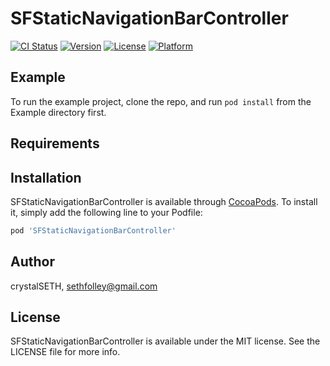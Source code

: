 # SFStaticNavigationBarController

[![CI Status](http://img.shields.io/travis/crystalSETH/SFStaticNavigationBarController.svg?style=flat)](https://travis-ci.org/crystalSETH/SFStaticNavigationBarController)
[![Version](https://img.shields.io/cocoapods/v/SFStaticNavigationBarController.svg?style=flat)](http://cocoapods.org/pods/SFStaticNavigationBarController)
[![License](https://img.shields.io/cocoapods/l/SFStaticNavigationBarController.svg?style=flat)](http://cocoapods.org/pods/SFStaticNavigationBarController)
[![Platform](https://img.shields.io/cocoapods/p/SFStaticNavigationBarController.svg?style=flat)](http://cocoapods.org/pods/SFStaticNavigationBarController)

## Example

To run the example project, clone the repo, and run `pod install` from the Example directory first.

## Requirements

## Installation

SFStaticNavigationBarController is available through [CocoaPods](http://cocoapods.org). To install
it, simply add the following line to your Podfile:

```ruby
pod 'SFStaticNavigationBarController'
```

## Author

crystalSETH, sethfolley@gmail.com

## License

SFStaticNavigationBarController is available under the MIT license. See the LICENSE file for more info.
